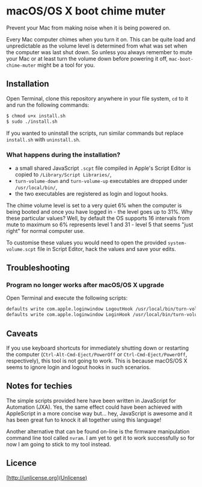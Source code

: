 macOS/OS X boot chime muter
===========================

Prevent your Mac from making noise when it is being powered on.

Every Mac computer chimes when you turn it on. This can be quite load and
unpredictable as the volume level is determined from what was set when the
computer was last shut down. So unless you always remember to mute your Mac or
at least turn the volume down before powering it off, `mac-boot-chime-muter`
might be a tool for you.

Installation
------------

Open Terminal, clone this repository anywhere in your file system, `cd` to it
and run the following commands:

```bash
$ chmod u+x install.sh
$ sudo ./install.sh
```

If you wanted to uninstall the scripts, run similar commands but replace
`install.sh` with `uninstall.sh`.

### What happens during the installation?

- a small shared JavaScript `.scpt` file compiled in Apple's Script Editor is
copied to `/Library/Script Libraries/`,
- `turn-volume-down` and `turn-volume-up` executables are dropped under
`/usr/local/bin/`,
- the two executables are registered as login and logout hooks.

The chime volume level is set to a very quiet 6% when the computer is being
booted and once you have logged in - the level goes up to 31%. Why these
particular values?  Well, by default the OS supports 16 intervals from mute to
maximum so 6% represents level 1 and 31 - level 5 that seems "just right" for
normal computer use.

To customise these values you would need to open the provided
`system-volume.scpt` file in Script Editor, hack the values and save your edits.

Troubleshooting
---------------

### Program no longer works after macOS/OS X upgrade

Open Terminal and execute the following scripts:

```bash
defaults write com.apple.loginwindow LogoutHook /usr/local/bin/turn-volume-down
defaults write com.apple.loginwindow LoginHook /usr/local/bin/turn-volume-up
```

Caveats
-------

If you use keyboard shortcuts for immediately shutting down or restarting the
computer (`Ctrl-Alt-Cmd-Eject/PowerOff` or `Ctrl-Cmd-Eject/PowerOff`,
respectively), this tool is not going to work. This is because macOS/OS X seems to
ignore login and logout hooks in such scenarios.

Notes for techies
-----------------

The simple scripts provided here have been written in JavaScript for Automation
(JXA). Yes, the same effect could have been achieved with AppleScript in a more
concise way but... hey, JavaScript is awesome and it has been great fun to knock it
all together using this language!

Another alternative that can be found on-line is the firmware manipulation
command line tool called `nvram`. I am yet to get it to work successfully so for
now I am going to stick to my tool instead.

Licence
-------

[http://unlicense.org](Unlicense)
